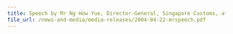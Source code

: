 ```yaml
---
title: Speech by Mr Ng How Yue, Director-General, Singapore Customs, at the Signing Ceremony
file_url: /news-and-media/media-releases/2004-04-22-mrspeech.pdf
---
```

